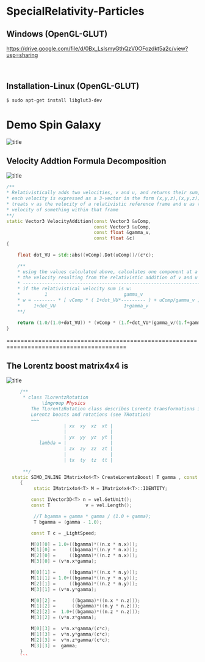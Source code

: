 # SpecialRelativity-Particles

  Windows (OpenGL-GLUT)
  ------------
https://drive.google.com/file/d/0Bx_LsIsmyGthQzV0OFozdkt5a2c/view?usp=sharing

<div                                             id="/installation">&nbsp;</div>

  Installation-Linux (OpenGL-GLUT)
  ------------

```sh
$ sudo apt-get install libglut3-dev
```






#  Demo Spin Galaxy 

![title](https://j.gifs.com/yrqlmW.gif)




   Velocity Addtion Formula Decomposition
   ------------


![title](https://wikimedia.org/api/rest_v1/media/math/render/svg/a4a4626061e5696673bd8548072f1c7b91eb6e5a)


```c++
/**
* Relativistically adds two velocities, v and u, and returns their sum, w;
* each velocity is expressed as a 3-vector in the form (x,y,z),(x,y,z);
* treats v as the velocity of a relativistic reference frame and u as the
* velocity of something within that frame
**/
static Vector3 VelocityAddition(const Vector3 &vComp,
                                const Vector3 &uComp,
                                const float &gamma_v,
                                const float &c)
{

    float dot_VU = std::abs((vComp).Dot(uComp))/(c*c);

    /**
    * using the values calculated above, calculates one component at a time of
    * the velocity resulting from the relativistic addition of v and u
    * ------------------------------------------------------------------
    * if the relativistical velocity sum is w:
    *         1                            gamma_v
    * w = -------- * [ vComp * ( 1+dot_VU*--------- ) + uComp/gamma_v ]
    *     1+dot_VU                         1+gamma_v
    **/

    return (1.0/(1.0+dot_VU)) * (vComp * (1.f+dot_VU*(gamma_v/(1.f+gamma_v))) + (uComp/gamma_v));
}
```



========================================================================================





  The Lorentz boost matrix4x4 is
  ------------

![title](https://wikimedia.org/api/rest_v1/media/math/render/svg/c08a87bdc969fdcbfbd9d443af3e457966de9e1a)

```c++
     /**
      * class TLorentzRotation
             \ingroup Physics
         The TLorentzRotation class describes Lorentz transformations including
         Lorentz boosts and rotations (see TRotation)
         ~~~
                     | xx  xy  xz  xt |
                     |                |
                     | yx  yy  yz  yt |
            lambda = |                |
                     | zx  zy  zz  zt |
                     |                |
                     | tx  ty  tz  tt |
         
      **/
  static SIMD_INLINE IMatrix4x4<T> CreateLorentzBoost( T gamma , const IVector3D<T> vel ,  const T &_LightSpeed = DEFAUL_LIGHT_MAX_VELOCITY_C )
     {
          static IMatrix4x4<T> M = IMatrix4x4<T>::IDENTITY;

         const IVector3D<T> n = vel.GetUnit();
         const T             v = vel.Length();

          //T bgamma = gamma * gamma / (1.0 + gamma);
          T bgamma = (gamma - 1.0);

         const T c = _LightSpeed;

         M[0][0] = 1.0+((bgamma)*((n.x * n.x)));
    	 M[1][0] =     ((bgamma)*((n.y * n.x)));
    	 M[2][0] =     ((bgamma)*((n.z * n.x)));
         M[3][0] = (v*n.x*gamma);

    	 M[0][1] =     ((bgamma)*((n.x * n.y)));
    	 M[1][1] = 1.0+((bgamma)*((n.y * n.y)));
    	 M[2][1] =     ((bgamma)*((n.z * n.y)));
         M[3][1] = (v*n.y*gamma);

    	 M[0][2] =      ((bgamma)*((n.x * n.z)));
    	 M[1][2] =      ((bgamma)*((n.y * n.z)));
    	 M[2][2] =  1.0+((bgamma)*((n.z * n.z)));
         M[3][2] = (v*n.z*gamma);

         M[0][3] =  v*n.x*gamma/(c*c);
         M[1][3] =  v*n.y*gamma/(c*c);
         M[2][3] =  v*n.z*gamma/(c*c);
         M[3][3] =  gamma;
     }
     ```




